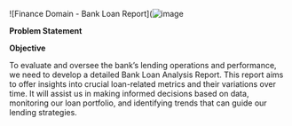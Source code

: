 
![Finance Domain - Bank Loan Report](![image](https://github.com/user-attachments/assets/1ce34b6d-148f-4ed6-8c46-4671b895f3ff)



**Problem Statement**

**Objective**

To evaluate and oversee the bank’s lending operations and performance, we need to develop a detailed Bank Loan Analysis Report. This report aims to offer insights into crucial loan-related metrics and their variations over time. It will assist us in making informed decisions based on data, monitoring our loan portfolio, and identifying trends that can guide our lending strategies.

  

